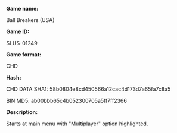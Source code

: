 **Game name:**

Ball Breakers (USA)

**Game ID:**

SLUS-01249

**Game format:**

CHD

**Hash:**

CHD DATA SHA1: 58b0804e8cd450566a12cac4d173d7a65fa7c8a5

BIN MD5: ab00bbb65c4b052300705a5ff7ff2366

**Description:**

Starts at main menu with "Multiplayer" option highlighted.